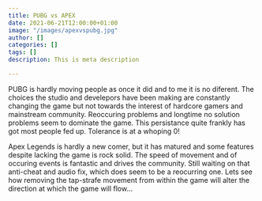 ```yaml
---
title: PUBG vs APEX
date: 2021-06-21T12:00:00+01:00
image: "/images/apexvspubg.jpg"
author: []
categories: []
tags: []
description: This is meta description

---
```

PUBG is hardly moving people as once it did and to me it is no diferent. The choices the studio and develepors have been making are constantly changing the game but not towards the interest of hardcore gamers and mainstream community. Reoccuring problems and longtime no solution problems seem to dominate the game. This persistance quite frankly has got most people fed up. Tolerance is at a whoping 0!

Apex Legends is hardly a new comer, but it has matured and some features despite lacking the game is rock solid. The speed of movement and of occuring events is fantastic and drives the community. Still waiting on that anti-cheat and audio fix, which does seem to be a reocurring one. Lets see how removing the tap-strafe movement from within the game will alter the direction at which the game will flow...